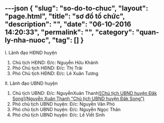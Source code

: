 ---json
{
    "slug": "so-do-to-chuc",
    "layout": "page.html",
    "title": "sơ đồ tổ chức",
    "description": "",
    "date": "06-10-2016 14:20:33",
    "permalink": "",
    "category": "quan-ly-nha-nuoc",
    "tag": []
}
---
I. Lãnh đạo HĐND huyện
1. Chủ tịch HĐND: Đ/c: Nguyễn Hữu Khánh 
2. Phó Chủ tịch HĐND: Đ/c: Thị Trãi
3. Phó Chủ tịch HĐND: Đ/c: Lê Xuân Tương

II. Lãnh đạo UBND huyện
1. Chủ tịch UBND: Đ/c: NguyễnXuân Thanh[![Chủ tịch UBND huyện Đăk Song](Nguyễn Xuân Thanh "Chủ tịch UBND huyện Đăk Song")](http://www.mediafire.com/view/apjj07io21blgwp/Untitled.png "Chủ tịch UBND huyện Đăk Song")
2. Phó chủ tịch UBND huyện: Đ/c: Nguyễn Văn Phò
3. Phó chủ tịch UBND huyện: Đ/c: Nguyễn Ngọc Thân
4. Phó chủ tịch UBND huyện: Đ/c: Lê Viết Sinh
